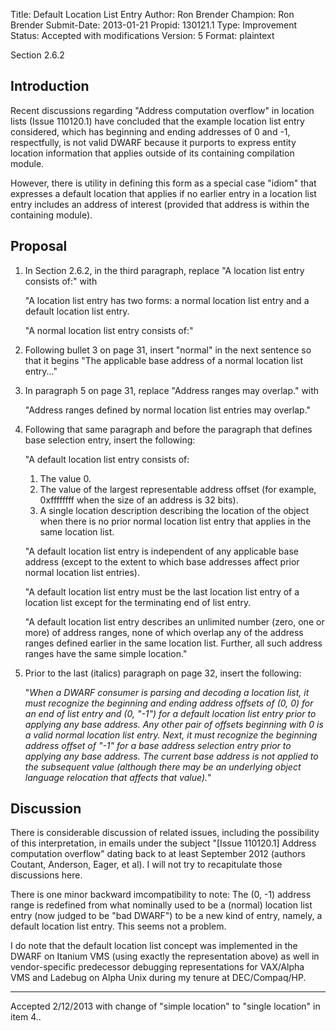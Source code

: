 Title:       Default Location List Entry
Author:      Ron Brender
Champion:    Ron Brender
Submit-Date: 2013-01-21
Propid:      130121.1
Type:        Improvement
Status:      Accepted with modifications
Version:     5
Format:      plaintext

Section 2.6.2

Introduction
------------

Recent discussions regarding "Address computation overflow" in
location lists (Issue 110120.1) have concluded that the example
location list entry considered, which has beginning and ending
addresses of 0 and -1, respectfully, is not valid DWARF because
it purports to express entity location information that applies
outside of its containing compilation module.

However, there is utility in defining this form as a special
case "idiom" that expresses a default location that applies if
no earlier entry in a location list entry includes an address
of interest (provided that address is within the containing
module).

Proposal
--------

1)  In Section 2.6.2, in the third paragraph, replace "A location
list entry consists of:" with

    "A location list entry has two forms: a normal location list
    entry and a default location list entry.

    "A normal location list entry consists of:"

2)  Following bullet 3 on page 31, insert "normal" in the next
sentence so that it begins "The applicable base address of a
normal location list entry..."

3)  In paragraph 5 on page 31, replace "Address ranges may overlap."
with

    "Address ranges defined by normal location list entries may
    overlap."

4)  Following that same paragraph and before the paragraph that
defines base selection entry, insert the following:

    "A default location list entry consists of:

    1.  The value 0.
    2.  The value of the largest representable address offset (for
        example, 0xffffffff when the size of an address is 32 bits).
    3.  A single location description describing the location of the
        object when there is no prior normal location list entry
        that applies in the same location list.

    "A default location list entry is independent of any applicable
    base address (except to the extent to which base addresses
    affect prior normal location list entries).

    "A default location list entry must be the last location list
    entry of a location list except for the terminating end of list
    entry.

    "A default location list entry describes an unlimited number
    (zero, one or more) of address ranges, none of which overlap
    any of the address ranges defined earlier in the same location
    list. Further, all such address ranges have the same simple
    location."

5)  Prior to the last (italics) paragraph on page 32, insert the
    following:

    "*When a DWARF consumer is parsing and decoding a location
    list, it must recognize the beginning and ending address
    offsets of (0, 0) for an end of list entry and (0, "-1") for
    a default location list entry prior to applying any base
    address. Any other pair of offsets beginning with 0 is a
    valid normal location list entry. Next, it must recognize the
    beginning address offset of "-1" for a base address selection
    entry prior to applying any base address. The current base
    address is not applied to the subsequent value (although there
    may be an underlying object language relocation that affects
    that value).*"

Discussion
----------

There is considerable discussion of related issues, including the
possibility of this interpretation, in emails under the subject
"[Issue 110120.1] Address computation overflow" dating back to at
least September 2012 (authors Coutant, Anderson, Eager, et al). I
will not try to recapitulate those discussions here.

There is one minor backward imcompatibility to note: The (0, -1)
address range is redefined from what nominally used to be a (normal)
location list entry (now judged to be "bad DWARF") to be a new kind
of entry, namely, a default location list entry. This seems not a
problem.

I do note that the default location list concept was implemented
in the DWARF on Itanium VMS (using exactly the representation above)
as well in vendor-specific predecessor debugging representations
for VAX/Alpha VMS and Ladebug on Alpha Unix during my tenure at
DEC/Compaq/HP.

---

Accepted 2/12/2013 with change of "simple location" to "single location"
in item 4..
